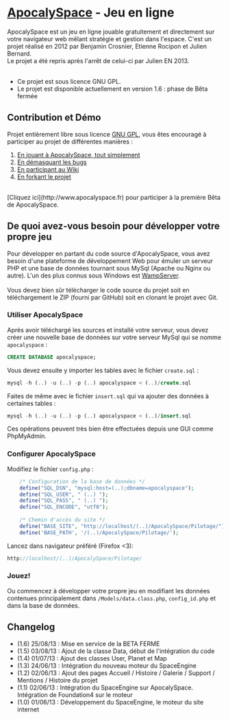 [ApocalySpace](http://www.apocalyspace.fr/) - Jeu en ligne
==================================================

ApocalySpace est un jeu en ligne jouable gratuitement et directement sur votre navigateur web mêlant stratégie et gestion dans l'espace. C'est un projet réalisé en 2012 par Benjamin Crosnier, Etienne Rocipon et Julien Bernard.<br />
Le projet a été repris après l'arrêt de celui-ci par Julien EN 2013.<br />
<br />
* Ce projet est sous licence GNU GPL.<br />
* Le projet est disponible actuellement en version 1.6 : phase de Bêta fermée<br />


Contribution et Démo
--------------------------------------
Projet entièrement libre sous licence [GNU GPL](http://fr.wikipedia.org/wiki/Licence_publique_g%C3%A9n%C3%A9rale_GNU), vous êtes encouragé à participer au projet de différentes manières :<br />
1. [En jouant à ApocalySpace, tout simplement](http://www.apocalyspace.fr)<br />
2. [En démasquant les bugs](https://github.com/JulienBernard/ApocalySpace/issues)<br />
3. [En participant au Wiki](https://github.com/JulienBernard/ApocalySpace/wiki/Accueil)<br />
4. [En forkant le projet](https://github.com/JulienBernard/ApocalySpace)<br />
<br />
[Cliquez ici](http://www.apocalyspace.fr) pour participer à la première Bêta de ApocalySpace.

De quoi avez-vous besoin pour développer votre propre jeu
--------------------------------------

Pour développer en partant du code source d'ApocalySpace, vous avez besoin d'une plateforme de développement Web pour émuler un serveur PHP et une base de données tournant sous MySql (Apache ou Nginx ou autre). L'un des plus connus sous Windows est [WampServer](http://www.wampserver.com/).<br />
<br />
Vous devez bien sûr télécharger le code source du projet soit en téléchargement le ZIP (fourni par GitHub) soit en clonant le projet avec Git.

### Utiliser ApocalySpace

Après avoir téléchargé les sources et installé votre serveur, vous devez créer une nouvelle base de données sur votre serveur MySql qui se nomme `apocalyspace` :	
```sql
CREATE DATABASE apocalyspace;
```

Vous devez ensuite y importer les tables avec le fichier `create.sql` :
```sql
mysql -h (..) -u (..) -p (..) apocalyspace < (..)/create.sql
```

Faites de même avec le fichier `insert.sql` qui va ajouter des données à certaines tables :
```sql
mysql -h (..) -u (..) -p (..) apocalyspace < (..)/insert.sql
```

Ces opérations peuvent très bien être effectuées depuis une GUI comme PhpMyAdmin.

### Configurer ApocalySpace

Modifiez le fichier `config.php` :
```php
	/* Configuration de la base de données */
	define("SQL_DSN", "mysql:host=(..);dbname=apocalyspace");
	define("SQL_USER", " (..) ");
	define("SQL_PASS", " (..) ");
	define("SQL_ENCODE", "utf8");
	
	/* Chemin d'accès du site */
	define("BASE_SITE", "http://localhost/(..)/ApocalySpace/Pilotage/");
	define('BASE_PATH', '/(..)/ApocalySpace/Pilotage/');
```

Lancez dans navigateur préféré (Firefox <3):
```php
http://localhost/(..)/ApocalySpace/Pilotage/
```

### Jouez!

Ou commencez à développer votre propre jeu en modifiant les données contenues principalement dans `/Models/data.class.php`, `config_id.php` et dans la base de données.

Changelog
--------------------------------------

* (1.6) 25/08/13 : Mise en service de la BETA FERME<br />
* (1.5) 03/08/13 : Ajout de la classe Data, début de l'intégration du code<br />
* (1.4) 01/07/13 : Ajout des classes User, Planet et Map<br />
* (1.3) 24/06/13 : Intégration du nouveau moteur du SpaceEngine<br />
* (1.2) 02/06/13 : Ajout des pages Accueil / Histoire / Galerie / Support / Mentions / Histoire du projet<br />
* (1.1) 02/06/13 : Intégration du SpaceEngine sur ApocalySpace. Intégration de Foundation4 sur le moteur<br />
* (1.0) 01/06/13 : Développement du SpaceEngine, le moteur du site internet<br />
